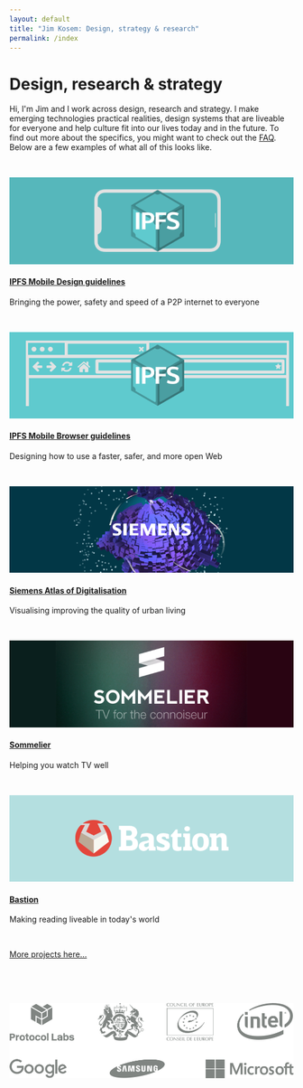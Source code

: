 ```yaml
---
layout: default
title: "Jim Kosem: Design, strategy & research"
permalink: /index
---
```


# Design, research & strategy

Hi, I'm Jim and I work across design, research and strategy. I make emerging technologies practical realities, design systems that are liveable for everyone and help culture fit into our lives today and in the future. To find out more about the specifics, you might want to check out the [FAQ](faq.html). Below are a few examples of what all of this looks like.

&nbsp;

![](assets/images/IPFS-mobile-card.png)

#### [IPFS Mobile Design guidelines](ipfs-mobile.html)

Bringing the power, safety and speed of a P2P internet to everyone

&nbsp;

![](assets/images/IPFS-browser-card.png)

#### [IPFS Mobile Browser guidelines](ipfs-browser.html)

Designing how to use a faster, safer, and more open Web

&nbsp;

![](assets/images/Siemens-card.png)

#### [Siemens Atlas of Digitalisation](siemens.html)

Visualising improving the quality of urban living

&nbsp;

![](assets/images/Sommelier-card.png)

#### [Sommelier](sommelier.html)

Helping you watch TV well

&nbsp;

![](assets/images/Bastion-card.png)

#### [Bastion](bastion.html)

Making reading liveable in today's world

&nbsp;

[More projects here...](archive.html)

&nbsp;

<div class="subfooter">
    <div>
        <img src="assets/images/logos.png" style="padding-top:33px;padding-bottom:33px;">
    </div>
</div>

<!-- <h4>What I'm up to lately</h4>
<ul class="myposts">

{% for post in site.categories.update limit:3 %}
    <li><a href="{{ post.url }}">{{ post.title}}</a>
    <span class="postDate">{{ post.date | date: "(%-d %b %Y)" }}</span>
    </li>
{% endfor %}
</ul> -->
